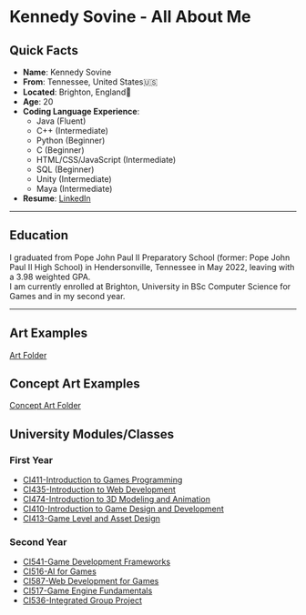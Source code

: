 # Kennedy Sovine - All About Me
## Quick Facts
- **Name**: Kennedy Sovine
- **From**: Tennessee, United States🇺🇸
- **Located**: Brighton, England🏴󠁧󠁢󠁥󠁮󠁧󠁿
- **Age**: 20
- **Coding Language Experience**:
  - Java (Fluent)
  - C++ (Intermediate)
  - Python (Beginner)
  - C (Beginner)
  - HTML/CSS/JavaScript (Intermediate)
  - SQL (Beginner)
  - Unity (Intermediate)
  - Maya (Intermediate)
- **Resume**: [LinkedIn](https://www.linkedin.com/in/kennedy-sovine-975090199/)
***
## Education
I graduated from Pope John Paul II Preparatory School (former: Pope John Paul II High School) in Hendersonville, Tennessee in May 2022, leaving with a 3.98 weighted GPA. <br>
I am currently enrolled at Brighton, University in BSc Computer Science for Games and in my second year.
***
## Art Examples
[Art Folder](/Art)
## Concept Art Examples
[Concept Art Folder](/Concept_Art)
## University Modules/Classes
### First Year
- [CI411-Introduction to Games Programming](https://github.com/KennedySovine/CI411_Games_Programming)
- [CI435-Introduction to Web Development](https://github.com/KennedySovine/CI435-Introduction-to-Web-Development)
- [CI474-Introduction to 3D Modeling and Animation](https://github.com/KennedySovine/CI474_Introduction_3D_Modeling_and_Animation)
- [CI410-Introduction to Game Design and Development](https://github.com/KennedySovine/CI410-Introduction-to-Game-Design-and-Development)
- [CI413-Game Level and Asset Design](https://github.com/KennedySovine/CI413-Game-Level-and-Asset-Design)
### Second Year
- [CI541-Game Development Frameworks](https://github.com/KennedySovine/CI541-Game_Development_Frameworks)
- [CI516-AI for Games](https://github.com/KennedySovine/CI516-AI-for-Games)
- [CI587-Web Development for Games](https://github.com/KennedySovine/CI587-Web-Development-For-Games)
- [CI517-Game Engine Fundamentals](https://github.com/KennedySovine/CI517_Game_Engine_Fundamentals)
- [CI536-Integrated Group Project](https://github.com/KennedySovine/Integrated-Group-Project)
